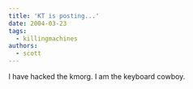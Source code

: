 ```yaml
---
title: 'KT is posting...'
date: 2004-03-23
tags:
  - killingmachines
authors:
  - scott
---
```


I have hacked the kmorg. I am the keyboard cowboy.

